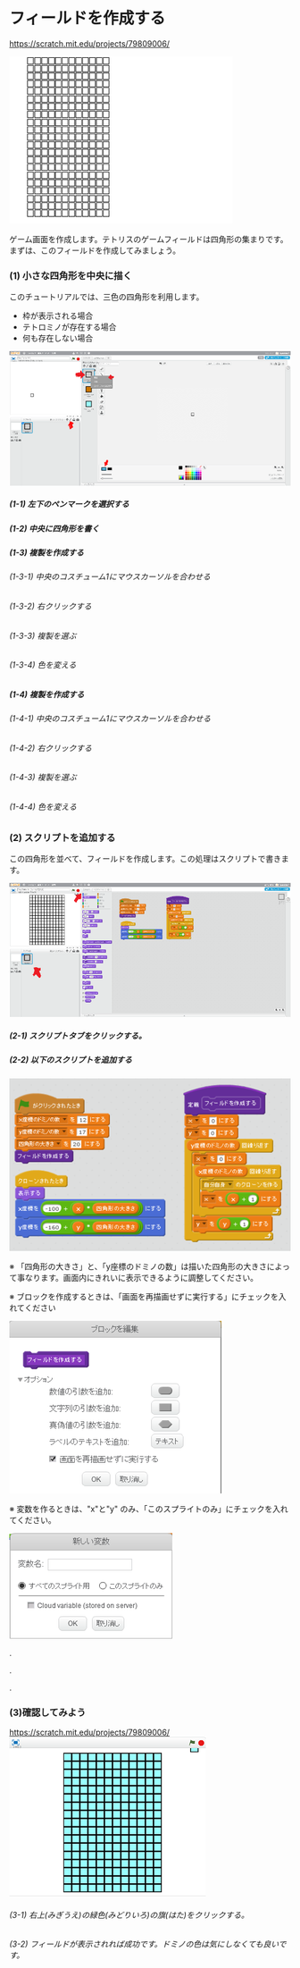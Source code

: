 # フィールドを作成する

https://scratch.mit.edu/projects/79809006/

![](board.png)

ゲーム画面を作成します。テトリスのゲームフィールドは四角形の集まりです。
まずは、このフィールドを作成してみましょう。


### (1) 小さな四角形を中央に描く

このチュートリアルでは、三色の四角形を利用します。
* 枠が表示される場合
* テトロミノが存在する場合
* 何も存在しない場合

![](b001.png)

##### (1-1) 左下のペンマークを選択する
##### (1-2) 中央に四角形を書く
##### (1-3) 複製を作成する
###### (1-3-1) 中央のコスチューム1にマウスカーソルを合わせる
###### (1-3-2) 右クリックする
###### (1-3-3) 複製を選ぶ
###### (1-3-4) 色を変える
##### (1-4) 複製を作成する
###### (1-4-1) 中央のコスチューム1にマウスカーソルを合わせる
###### (1-4-2) 右クリックする
###### (1-4-3) 複製を選ぶ
###### (1-4-4) 色を変える

 
  
  

### (2) スクリプトを追加する
この四角形を並べて、フィールドを作成します。この処理はスクリプトで書きます。


![](b002.png)
##### (2-1) スクリプトタブをクリックする。
##### (2-2) 以下のスクリプトを追加する

![](script.png)

※ 「四角形の大きさ」と、「y座標のドミノの数」は描いた四角形の大きさによって事なります。画面内にきれいに表示できるように調整してください。

※ ブロックを作成するときは、「画面を再描画せずに実行する」にチェックを入れてください

![](block_option.png)


※  変数を作るときは、"x"と"y" のみ、「このスプライトのみ」にチェックを入れてください。

![](data_option.png)

  
   .
   
   .
  
   .

### (3)確認してみよう

https://scratch.mit.edu/projects/79809006/
![](test.png)

###### (3-1) 右上(みぎうえ)の緑色(みどりいろ)の旗(はた)をクリックする。

###### (3-2) フィールドが表示されれば成功です。ドミノの色は気にしなくても良いです。



